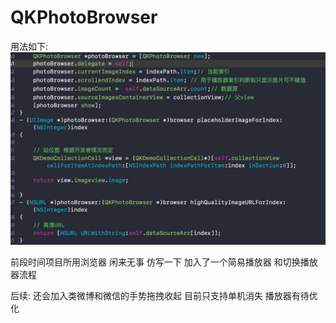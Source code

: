# QKPhotoBrowser
用法如下:
![image](https://github.com/qinkai2060/QKPhotoBrowser/blob/master/QKBrowser/tips.png?raw=true)

前段时间项目所用浏览器 闲来无事 仿写一下 加入了一个简易播放器 和切换播放器流程

后续:
还会加入类微博和微信的手势拖拽收起 目前只支持单机消失
播放器有待优化

